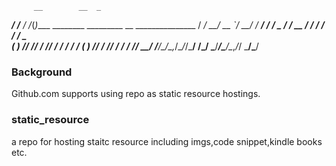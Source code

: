 <div>
 
         __        __  _                                                 
   _____/ /_____ _/ /_(_)____   ________  _________  __  _______________ 
  / ___/ __/ __ `/ __/ / ___/  / ___/ _ \/ ___/ __ \/ / / / ___/ ___/ _ \
 (__  ) /_/ /_/ / /_/ / /__   / /  /  __(__  ) /_/ / /_/ / /  / /__/  __/
/____/\__/\__,_/\__/_/\___/  /_/   \___/____/\____/\__,_/_/   \___/\___/ 
                                                                         

</div>
                                                                     

### Background

Github.com supports using repo as static resource hostings.

### static_resource
a repo for hosting staitc resource including imgs,code snippet,kindle books etc.
